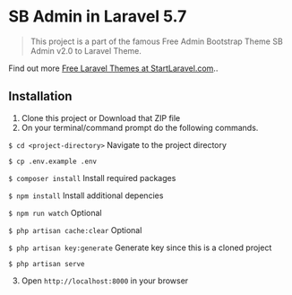 # SB Admin in Laravel 5.7

> This project is a part of the famous Free Admin Bootstrap Theme SB Admin v2.0 to Laravel Theme.

Find out more [Free Laravel Themes at StartLaravel.com](http://www.startlaravel.com/)..

## Installation

1. Clone this project or Download that ZIP file
2. On your terminal/command prompt do the following commands.

`$ cd <project-directory>` Navigate to the project directory

`$ cp .env.example .env`

`$ composer install`  Install required packages

`$ npm install` Install additional depencies

`$ npm run watch` Optional

`$ php artisan cache:clear` Optional

`$ php artisan key:generate`  Generate key since this is a cloned project

`$ php artisan serve`

3. Open `http://localhost:8000` in your browser
